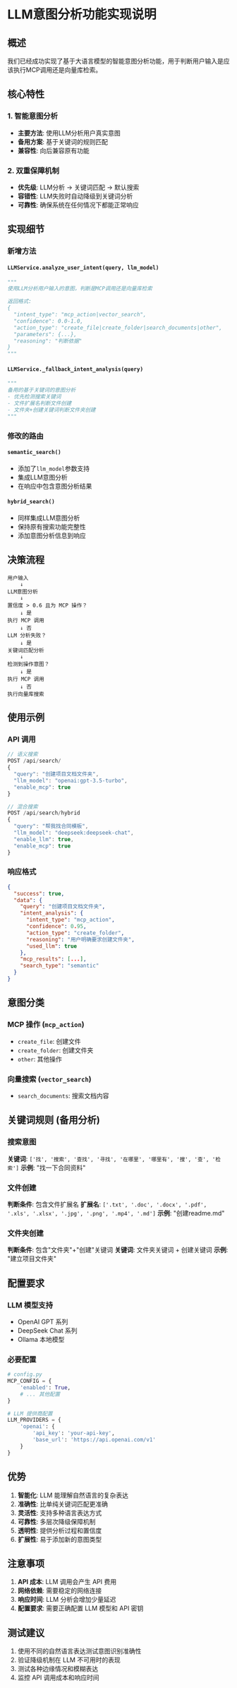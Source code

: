 # LLM意图分析功能实现说明

## 概述

我们已经成功实现了基于大语言模型的智能意图分析功能，用于判断用户输入是应该执行MCP调用还是向量库检索。

## 核心特性

### 1. 智能意图分析
- **主要方法**: 使用LLM分析用户真实意图
- **备用方案**: 基于关键词的规则匹配
- **兼容性**: 向后兼容原有功能

### 2. 双重保障机制
- **优先级**: LLM分析 → 关键词匹配 → 默认搜索
- **容错性**: LLM失败时自动降级到关键词分析
- **可靠性**: 确保系统在任何情况下都能正常响应

## 实现细节

### 新增方法

#### `LLMService.analyze_user_intent(query, llm_model)`
```python
"""
使用LLM分析用户输入的意图，判断是MCP调用还是向量库检索

返回格式:
{
  "intent_type": "mcp_action|vector_search",
  "confidence": 0.0-1.0,
  "action_type": "create_file|create_folder|search_documents|other",
  "parameters": {...},
  "reasoning": "判断依据"
}
"""
```

#### `LLMService._fallback_intent_analysis(query)`
```python
"""
备用的基于关键词的意图分析
- 优先检测搜索关键词
- 文件扩展名判断文件创建
- 文件夹+创建关键词判断文件夹创建
"""
```

### 修改的路由

#### `semantic_search()` 
- 添加了`llm_model`参数支持
- 集成LLM意图分析
- 在响应中包含意图分析结果

#### `hybrid_search()`
- 同样集成LLM意图分析
- 保持原有搜索功能完整性
- 添加意图分析信息到响应

## 决策流程

```
用户输入
    ↓
LLM意图分析
    ↓
置信度 > 0.6 且为 MCP 操作？
    ↓ 是
执行 MCP 调用
    ↓ 否
LLM 分析失败？
    ↓ 是
关键词匹配分析
    ↓
检测到操作意图？
    ↓ 是
执行 MCP 调用
    ↓ 否
执行向量库搜索
```

## 使用示例

### API 调用
```javascript
// 语义搜索
POST /api/search/
{
  "query": "创建项目文档文件夹",
  "llm_model": "openai:gpt-3.5-turbo",
  "enable_mcp": true
}

// 混合搜索
POST /api/search/hybrid
{
  "query": "帮我找合同模板",
  "llm_model": "deepseek:deepseek-chat",
  "enable_llm": true,
  "enable_mcp": true
}
```

### 响应格式
```json
{
  "success": true,
  "data": {
    "query": "创建项目文档文件夹",
    "intent_analysis": {
      "intent_type": "mcp_action",
      "confidence": 0.95,
      "action_type": "create_folder",
      "reasoning": "用户明确要求创建文件夹",
      "used_llm": true
    },
    "mcp_results": [...],
    "search_type": "semantic"
  }
}
```

## 意图分类

### MCP 操作 (`mcp_action`)
- `create_file`: 创建文件
- `create_folder`: 创建文件夹
- `other`: 其他操作

### 向量搜索 (`vector_search`)
- `search_documents`: 搜索文档内容

## 关键词规则 (备用分析)

### 搜索意图
**关键词**: `['找', '搜索', '查找', '寻找', '在哪里', '哪里有', '搜', '查', '检索']`
**示例**: "找一下合同资料"

### 文件创建
**判断条件**: 包含文件扩展名
**扩展名**: `['.txt', '.doc', '.docx', '.pdf', '.xls', '.xlsx', '.jpg', '.png', '.mp4', '.md']`
**示例**: "创建readme.md"

### 文件夹创建
**判断条件**: 包含"文件夹"+"创建"关键词
**关键词**: 文件夹关键词 + 创建关键词
**示例**: "建立项目文件夹"

## 配置要求

### LLM 模型支持
- OpenAI GPT 系列
- DeepSeek Chat 系列  
- Ollama 本地模型

### 必要配置
```python
# config.py
MCP_CONFIG = {
    'enabled': True,
    # ... 其他配置
}

# LLM 提供商配置
LLM_PROVIDERS = {
    'openai': {
        'api_key': 'your-api-key',
        'base_url': 'https://api.openai.com/v1'
    }
}
```

## 优势

1. **智能化**: LLM 能理解自然语言的复杂表达
2. **准确性**: 比单纯关键词匹配更准确
3. **灵活性**: 支持多种语言表达方式
4. **可靠性**: 多层次降级保障机制
5. **透明性**: 提供分析过程和置信度
6. **扩展性**: 易于添加新的意图类型

## 注意事项

1. **API 成本**: LLM 调用会产生 API 费用
2. **网络依赖**: 需要稳定的网络连接
3. **响应时间**: LLM 分析会增加少量延迟
4. **配置要求**: 需要正确配置 LLM 模型和 API 密钥

## 测试建议

1. 使用不同的自然语言表达测试意图识别准确性
2. 验证降级机制在 LLM 不可用时的表现
3. 测试各种边缘情况和模糊表达
4. 监控 API 调用成本和响应时间 